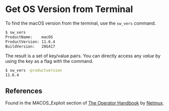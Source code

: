 # Get OS Version from Terminal

To find the macOS version from the terminal, use the `sw_vers` command.

```bash
$ sw_vers
ProductName:    macOS
ProductVersion: 11.6.4
BuildVersion:   20G417
```

The result is a set of key/value pairs.
You can directly access any *value* by using the *key* as a flag with the command.

```bash
$ sw_vers -productversion
11.6.4
```

## References

Found in the MACOS_Exploit section of [The Operator Handbook]() by [Netmux](https://netmux.com).
